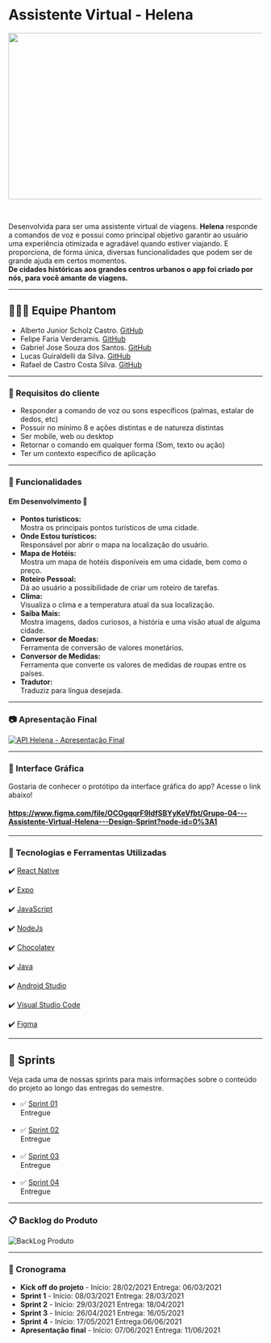 # Assistente Virtual - Helena 
<p align="center">
<img src="https://user-images.githubusercontent.com/80851038/118410251-e2069880-b664-11eb-9eb6-b9bdfc8526eb.png" width="920px" height="330px">
</p>
<br>

Desenvolvida para ser uma assistente virtual de viagens. **Helena** responde a comandos de voz e possui como principal objetivo garantir ao usuário uma experiência otimizada e agradável quando estiver viajando. E proporciona, de forma única, diversas funcionalidades que podem ser de grande ajuda em certos momentos.
<br>
**De cidades históricas aos grandes centros urbanos o app foi criado por nós, para você amante de viagens.**

---

 ## 👨🏽‍🎓 Equipe Phantom
* Alberto Junior Scholz Castro. [GitHub](https://github.com/AlbertoScholz)
* Felipe Faria Verderamis. [GitHub](https://github.com/FelipeFariaVerde)
* Gabriel Jose Souza dos Santos. [GitHub](https://github.com/FelipeFariaVerde)
* Lucas Guiraldelli da Silva. [GitHub](https://github.com/LucasGuiraldelli)
* Rafael de Castro Costa Silva. [GitHub](https://github.com/gabrieljssantos)


---
### 🔔  Requisitos do cliente
 * Responder a comando de voz ou sons específicos (palmas, estalar de dedos, etc)
 * Possuir no mínimo 8 e ações distintas e de natureza distintas
 * Ser mobile, web ou desktop
 * Retornar o comando em qualquer forma (Som, texto ou ação)
 * Ter um contexto específico de aplicação

---

### 📱 Funcionalidades
#### Em Desenvolvimento 🚧 <br>

- **Pontos turísticos:** <br>
Mostra os principais pontos turísticos de uma cidade. <br>
- **Onde Estou turísticos:** <br>
Responsável por abrir o mapa na localização do usuário. <br>
- **Mapa de Hotéis:** <br>
Mostra um mapa de hotéis disponíveis em uma cidade, bem como o preço. <br>
- **Roteiro Pessoal:** <br>
Dá ao usuário a possibilidade de criar um roteiro de tarefas. <br>
- **Clima:** <br>
Visualiza o clima e a temperatura atual da sua localização. <br>
- **Saiba Mais:** <br>
Mostra imagens, dados curiosos, a história e uma visão atual de alguma cidade. <br>
- **Conversor de Moedas:** <br>
Ferramenta de conversão de valores monetários. <br>
- **Conversor de Medidas:** <br>
Ferramenta que converte os valores de medidas de roupas entre os países. <br>
- **Tradutor:** <br>
Traduziz para língua desejada. <br>

---
### 📷 Apresentação Final
[![API Helena - Apresentação Final](https://img.youtube.com/vi/QHbglpud2eU/0.jpg)](https://youtu.be/QHbglpud2eU "API Helena - Apresentação Final")


---

###  🎨  Interface Gráfica
Gostaria de conhecer o protótipo da interface gráfica do app? Acesse o link abaixo! <br>
#### https://www.figma.com/file/OCOgqqrF9ldfSBYyKeVfbt/Grupo-04---Assistente-Virtual-Helena---Design-Sprint?node-id=0%3A1

---

### 🚀 Tecnologias e Ferramentas Utilizadas

✔️ [React Native](https://reactnative.dev/)

✔️ [Expo](https://expo.io/)

✔️ [JavaScript](https://www.javascript.com/)
  
✔️ [NodeJs](https://nodejs.org/en/)

✔️ [Chocolatey](https://chocolatey.org/)

✔️ [Java](https://www.oracle.com/br/java/technologies/javase/javase-jdk8-downloads.html)

✔️ [Android Studio](https://developer.android.com/studio)

✔️ [Visual Studio Code](https://code.visualstudio.com/)

✔️ [Figma](https://figma.com)

---

## 🧩 Sprints
Veja cada uma de nossas sprints para mais informações sobre o conteúdo do projeto ao longo das entregas do semestre.

* ✅ [Sprint 01](https://github.com/PhatomFatec/Helena/tree/main/Sprint%2001) <br>
Entregue <br><br>
* ✅ [Sprint 02](https://github.com/PhatomFatec/Helena/tree/main/Sprint%2002) <br>
Entregue <br><br>
* ✅ [Sprint 03](https://github.com/PhatomFatec/Helena/tree/main/Sprint%2003) <br>
Entregue <br><br>
* ✅ [Sprint 04](https://github.com/PhatomFatec/Helena/tree/main/Sprint%2004) <br>
Entregue

---

 ### 📋 Backlog do Produto

![BackLog Produto](https://user-images.githubusercontent.com/80851038/118381691-e62ea980-b5c3-11eb-8028-70caa77ff5c8.png)
<br>

---

### 📅 Cronograma
- **Kick off do projeto** -  Início: 28/02/2021 Entrega: 06/03/2021
- **Sprint 1** - Início: 08/03/2021 Entrega: 28/03/2021
- **Sprint 2** - Início: 29/03/2021 Entrega: 18/04/2021
- **Sprint 3** - Início: 26/04/2021 Entrega: 16/05/2021
- **Sprint 4** - Início: 17/05/2021 Entrega:06/06/2021  
- **Apresentação final** - Início: 07/06/2021 Entrega: 11/06/2021
